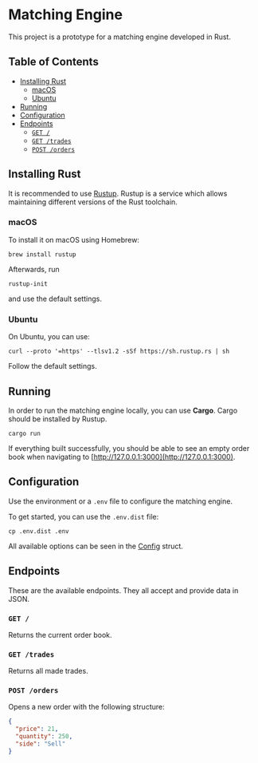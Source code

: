 # Matching Engine

This project is a prototype for a matching engine developed in Rust.


## Table of Contents

- [Installing Rust](#installing-rust)
  * [macOS](#macos)
  * [Ubuntu](#ubuntu)
- [Running](#running)
- [Configuration](#configuration)
- [Endpoints](#endpoints)
  * [`GET /`](#get-)
  * [`GET /trades`](#get-trades)
  * [`POST /orders`](#post-orders)


## Installing Rust

It is recommended to use [Rustup](https://rustup.rs/).
Rustup is a service which allows maintaining different versions of the Rust toolchain.

### macOS

To install it on macOS using Homebrew:
    
    brew install rustup

Afterwards, run
    
    rustup-init

and use the default settings.

### Ubuntu

On Ubuntu, you can use:

    curl --proto '=https' --tlsv1.2 -sSf https://sh.rustup.rs | sh

Follow the default settings.


## Running

In order to run the matching engine locally, you can use **Cargo**.
Cargo should be installed by Rustup. 

    cargo run

If everything built successfully, you should be able to see an empty order book when navigating to [http://127.0.0.1:3000](http://127.0.0.1:3000).


## Configuration

Use the environment or a `.env` file to configure the matching engine.

To get started, you can use the `.env.dist` file:

    cp .env.dist .env

All available options can be seen in the [Config](./src/config/mod.rs) struct.


## Endpoints

These are the available endpoints.
They all accept and provide data in JSON.

### `GET /`

Returns the current order book.

### `GET /trades`

Returns all made trades.

### `POST /orders`

Opens a new order with the following structure:
```json
{
  "price": 21,
  "quantity": 250,
  "side": "Sell"
}
```
